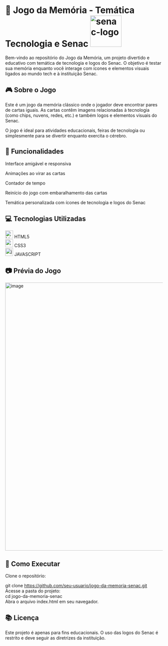 <h1> 🧠 Jogo da Memória - Temática Tecnologia e Senac            <img width="100px" height="100px" alt="senac-logo" src="https://github.com/user-attachments/assets/8053941e-f051-4f01-a04f-50efc6254dd6" />
  </h1>
Bem-vindo ao repositório do Jogo da Memória, um projeto divertido e educativo com temática de tecnologia e logos do Senac. O objetivo é testar sua memória enquanto você interage com ícones e elementos visuais ligados ao mundo tech e à instituição Senac.

<h2> 🎮 Sobre o Jogo </h2>
Este é um jogo da memória clássico onde o jogador deve encontrar pares de cartas iguais. As cartas contêm imagens relacionadas à tecnologia (como chips, nuvens, redes, etc.) e também logos e elementos visuais do Senac.

O jogo é ideal para atividades educacionais, feiras de tecnologia ou simplesmente para se divertir enquanto exercita o cérebro.

<h2> 🧩 Funcionalidades </h2>
Interface amigável e responsiva

Animações ao virar as cartas

Contador de tempo

Reinício do jogo com embaralhamento das cartas

Temática personalizada com ícones de tecnologia e logos do Senac

<h2> 💻 Tecnologias Utilizadas </h2>
<img width="25" height="25" alt="html" src="https://github.com/user-attachments/assets/a4990432-b0f4-47f9-8e9e-d4ff62a68c4a" /> HTML5
<br>
<img width="25" height="25" alt="css-3" src="https://github.com/user-attachments/assets/b02b0f3f-7f38-4865-af7d-96089a07162a" /> CSS3
<br>
<img width="25" height="25" alt="js" src="https://github.com/user-attachments/assets/42649afe-a27a-4615-b810-fcae4727de45" /> JAVASCRIPT 
<br>


<h2> 📷 Prévia do Jogo </h2>
<img width="1055" height="855" alt="image" src="https://github.com/user-attachments/assets/8e80feaf-cc01-4120-9bf5-b8f04f6cab8e" />


<h2> 🚀 Como Executar </h2>
Clone o repositório:

git clone https://github.com/seu-usuario/jogo-da-memoria-senac.git
<br>
Acesse a pasta do projeto:
<br>
cd jogo-da-memoria-senac
<br>
Abra o arquivo index.html em seu navegador.

<h2> 📚 Licença </h2>
Este projeto é apenas para fins educacionais. O uso das logos do Senac é restrito e deve seguir as diretrizes da instituição.

